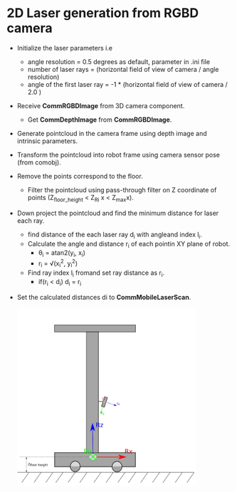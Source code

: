 # 2D Laser generation from RGBD camera
* Initialize the laser parameters i.e 
    * angle resolution = 0.5 degrees as default, parameter in .ini file
    * number of laser rays = (horizontal field of view of camera / angle resolution)
    * angle of the first laser ray = -1 * (horizontal field of view of camera / 2.0 )
* Receive **CommRGBDImage** from 3D camera component.
    * Get **CommDepthImage** from **CommRGBDImage**.
* Generate pointcloud in the camera frame using depth image and intrinsic parameters.
* Transform the pointcloud into robot frame using camera sensor pose (from comobj).
* Remove the points correspond to the floor.
    * Filter the pointcloud using pass-through filter on Z coordinate of points (Z<sub>floor_height</sub> < Z<sub>Ri</sub> x < Z<sub>max</sub>x).
* Down project the pointcloud and find the minimum distance for laser each ray.
    * find distance of the each laser ray d<sub>i</sub> with angleand index l<sub>i</sub>.
    * Calculate the angle and distance r<sub>i</sub> of each pointin XY plane of robot. 
        *  &theta;<sub>i</sub> = atan2(y<sub>i</sub>, x<sub>i</sub>)
        *  r<sub>i</sub> = &radic;(x<sub>i</sub><sup>2</sup>, y<sub>i</sub><sup>2</sup>)
    * Find ray index l<sub>i</sub> fromand set ray distance as r<sub>i</sub>.
        *  if(r<sub>i</sub> < d<sub>i</sub>) d<sub>i</sub> = r<sub>i</sub>
* Set the calculated distances di to **CommMobileLaserScan**.

  <img src="cf_rbf_frames.png" alt="showing Robot and Camera frames" width="400"/>
